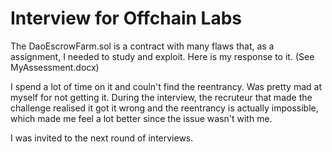 # Interview for Offchain Labs

The DaoEscrowFarm.sol is a contract with many flaws that, as a assignment, I needed to study and exploit.
Here is my response to it. (See MyAssessment.docx)

I spend a lot of time on it and couln't find the reentrancy. Was pretty mad at myself for not getting it.
During the interview, the recruteur that made the challenge realised it got it wrong and the reentrancy is actually impossible, which made me feel a lot better since the issue wasn't with me.

I was invited to the next round of interviews.